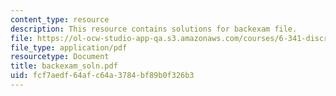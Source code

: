 ```yaml
---
content_type: resource
description: This resource contains solutions for backexam file.
file: https://ol-ocw-studio-app-qa.s3.amazonaws.com/courses/6-341-discrete-time-signal-processing-fall-2005/fcf7aedf64afc64a3784bf89b0f326b3_backexam_soln.pdf
file_type: application/pdf
resourcetype: Document
title: backexam_soln.pdf
uid: fcf7aedf-64af-c64a-3784-bf89b0f326b3
---
```

